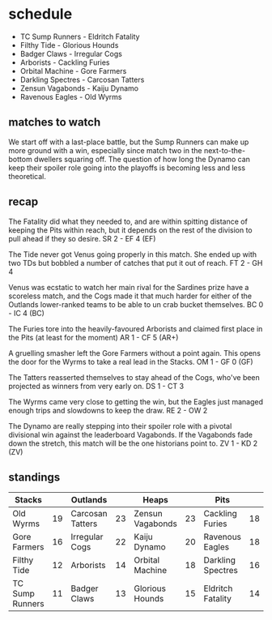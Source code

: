 # schedule

* TC Sump Runners - Eldritch Fatality
* Filthy Tide - Glorious Hounds
* Badger Claws - Irregular Cogs
* Arborists - Cackling Furies
* Orbital Machine - Gore Farmers
* Darkling Spectres - Carcosan Tatters
* Zensun Vagabonds - Kaiju Dynamo
* Ravenous Eagles - Old Wyrms 


## matches to watch

We start off with a last-place battle, but the Sump Runners can make up more ground with a win, especially since match two in the next-to-the-bottom dwellers squaring off. The question of how long the Dynamo can keep their spoiler role going into the playoffs is becoming less and less theoretical.

## recap

The Fatality did what they needed to, and are within spitting distance of keeping the Pits within reach, but it depends on the rest of the division to pull ahead if they so desire.
 SR 2 - EF 4 (EF) 

The Tide never got Venus going properly in this match. She ended up with two TDs but bobbled a number of catches that put it out of reach. FT 2 - GH 4

Venus was ecstatic to watch her main rival for the Sardines prize have a scoreless match, and the Cogs made it that much harder for either of the Outlands lower-ranked teams to be able to un crab bucket themselves. BC 0 - IC 4 (BC)

The Furies tore into the heavily-favoured Arborists and claimed first place in the Pits (at least for the moment) AR 1 - CF 5 (AR+)

A gruelling smasher left the Gore Farmers without a point again. This opens the door for the Wyrms to take a real lead in the Stacks. OM 1 - GF 0 (GF)

The Tatters reasserted themselves to stay ahead of the Cogs, who've been projected as winners from very early on. DS 1 - CT 3

The Wyrms came very close to getting the win, but the Eagles just managed enough trips and slowdowns to keep the draw. RE 2 - OW 2

The Dynamo are really stepping into their spoiler role with a pivotal divisional win against the leaderboard Vagabonds. If the Vagabonds fade down the stretch, this match will be the one historians point to. ZV 1 - KD 2 (ZV)

## standings

| Stacks |  | Outlands |  | Heaps |  | Pits |  |
|-------|-----|--|--|------|------|--|--|
| Old Wyrms | 19 | Carcosan Tatters | 23 | Zensun Vagabonds | 23 | Cackling Furies | 18 |
| Gore Farmers | 16 | Irregular Cogs | 22 | Kaiju Dynamo | 20 | Ravenous Eagles | 18 |
| Filthy Tide | 12 | Arborists | 14 | Orbital Machine | 18 | Darkling Spectres | 16 |
| TC Sump Runners | 11 | Badger Claws | 13 |  Glorious Hounds | 15 | Eldritch Fatality | 14 |

